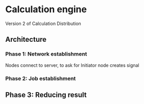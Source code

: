 # Calculation engine

Version 2 of Calculation Distribution

## Architecture

### Phase 1: Network establishment

Nodes connect to server, to ask for 
Initiator node creates signal

### Phase 2: Job establishment


## Phase 3: Reducing result



